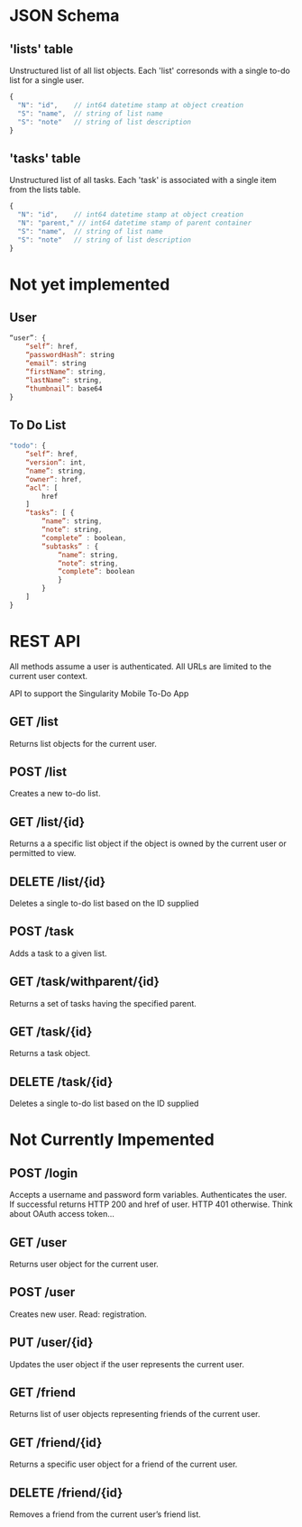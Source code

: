 
# JSON Schema

## 'lists' table
Unstructured list of all list objects.  Each 'list' corresonds with a single to-do list for a single user.

```javascript
{
  "N": "id",    // int64 datetime stamp at object creation
  "S": "name",  // string of list name
  "S": "note"   // string of list description
}
```

## 'tasks' table
Unstructured list of all tasks.   Each 'task' is associated with a single item from the lists table.

```javascript
{
  "N": "id",    // int64 datetime stamp at object creation
  "N": "parent," // int64 datetime stamp of parent container
  "S": "name",  // string of list name
  "S": "note"   // string of list description
}
```

# Not yet implemented
## User

```javascript
“user”: {
	“self”: href,
	“passwordHash”: string
	“email”: string
	“firstName”: string,
	“lastName”: string,
	“thumbnail”: base64
}
```

## To Do List

```javascript
"todo": {
	“self”: href,
	“version”: int,
	“name”: string,
	“owner”: href,
	“acl”: [
		href
	]
	“tasks”: [ {
		“name”: string,
		“note”: string,
		“complete” : boolean,
		“subtasks” : {
			“name”: string,
			“note”: string,
            “complete”: boolean
			}
		}
	]
}
```

# REST API

All methods assume a user is authenticated. All URLs are limited to the current user context.

API to support the Singularity Mobile To-Do App
## GET /list
Returns list objects for the current user.

## POST /list
Creates a new to-do list.

## GET /list/{id}
Returns a a specific list object if the object is owned by the current user or permitted to view.

## DELETE /list/{id}
Deletes a single to-do list based on the ID supplied

## POST /task
Adds a task to a given list.

## GET /task/withparent/{id}
Returns a set of tasks having the specified parent.

## GET /task/{id}
Returns a task object.

## DELETE /task/{id}
Deletes a single to-do list based on the ID supplied

# Not Currently Impemented

## POST /login
Accepts a username and password form variables. Authenticates the user. If successful returns HTTP 200 and href of user. HTTP 401 otherwise. Think about OAuth access token...

## GET /user
Returns user object for the current user.

## POST /user
Creates new user. Read: registration.

## PUT /user/{id}
Updates the user object if the user represents the current user.

## GET /friend
Returns list of user objects representing friends of the current user.

## GET /friend/{id}
Returns a specific user object for a friend of the current user.

## DELETE /friend/{id}
Removes a friend from the current user’s friend list.
